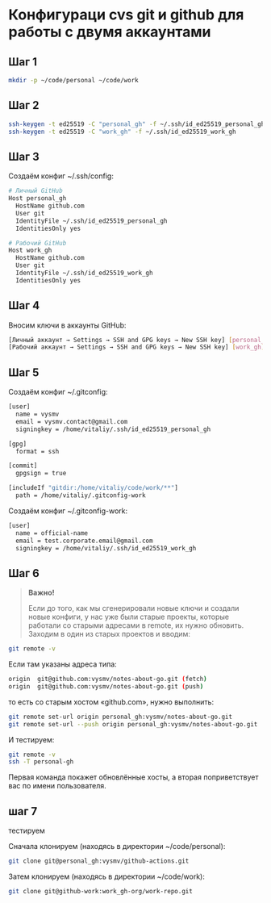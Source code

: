 # Конфигураци cvs git и github для работы с двумя аккаунтами

## Шаг 1

```bash
mkdir -p ~/code/personal ~/code/work
```

## Шаг 2

```bash
ssh-keygen -t ed25519 -C "personal_gh" -f ~/.ssh/id_ed25519_personal_gh
ssh-keygen -t ed25519 -C "work_gh" -f ~/.ssh/id_ed25519_work_gh
```

## Шаг 3

Создаём конфиг ~/.ssh/config:

```bash
# Личный GitHub
Host personal_gh
  HostName github.com
  User git
  IdentityFile ~/.ssh/id_ed25519_personal_gh
  IdentitiesOnly yes

# Рабочий GitHub
Host work_gh
  HostName github.com
  User git
  IdentityFile ~/.ssh/id_ed25519_work_gh
  IdentitiesOnly yes
```

## Шаг 4

Вносим ключи в аккаунты GitHub:

```bash
[Личный аккаунт → Settings → SSH and GPG keys → New SSH key] [personal_gh]
[Рабочий аккаунт → Settings → SSH and GPG keys → New SSH key] [work_gh]
```

## Шаг 5

Создаём конфиг ~/.gitconfig:

```bash
[user]
  name = vysmv
  email = vysmv.contact@gmail.com
  signingkey = /home/vitaliy/.ssh/id_ed25519_personal_gh

[gpg]
  format = ssh

[commit]
  gpgsign = true

[includeIf "gitdir:/home/vitaliy/code/work/**"]
  path = /home/vitaliy/.gitconfig-work
```

Создаём конфиг ~/.gitconfig-work:

```bash
[user]
  name = official-name
  email = test.corporate.email@gmail.com
  signingkey = /home/vitaliy/.ssh/id_ed25519_work_gh
```

## Шаг 6 
> **Важно!**
> 
> Если до того, как мы сгенерировали новые ключи и создали новые конфиги, у нас уже были старые проекты, которые работали со старыми адресами в remote, их нужно обновить.
> Заходим в один из старых проектов и вводим:

```bash
git remote -v
```
Если там указаны адреса типа:

```bash
origin  git@github.com:vysmv/notes-about-go.git (fetch)
origin  git@github.com:vysmv/notes-about-go.git (push)
```

то есть со старым хостом «github.com», нужно выполнить:

```bash
git remote set-url origin personal_gh:vysmv/notes-about-go.git
git remote set-url --push origin personal_gh:vysmv/notes-about-go.git
```

И тестируем:

```bash
git remote -v
ssh -T personal-gh
```

Первая команда покажет обновлённые хосты, а вторая поприветствует вас по имени пользователя.


## шаг 7
тестируем

Сначала клонируем (находясь в директории ~/code/personal):

```bash
git clone git@personal_gh:vysmv/github-actions.git
```

Затем клонируем (находясь в директории ~/code/work):

```bash
git clone git@github-work:work_gh-org/work-repo.git
```